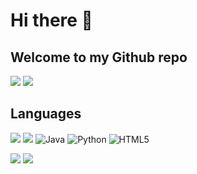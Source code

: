# Hi there 👋

<!--
**ChitranjanMaurya/ChitranjanMaurya** is a ✨ _special_ ✨ repository because its `README.md` (this file) appears on your GitHub profile.

Here are some ideas to get you started:

- 🔭 I’m currently working on ...
- 🌱 I’m currently learning ...
- 👯 I’m looking to collaborate on ...
- 🤔 I’m looking for help with ...
- 💬 Ask me about ...
- 📫 How to reach me: ...
- 😄 Pronouns: ...
- ⚡ Fun fact: ...
-->
## Welcome to my Github repo
![](https://img.shields.io/badge/Projects-0-yellow?logo=arduino)
![](https://img.shields.io/badge/Repositories-7-yellow)
## Languages
<!-- ![](https://img.shields.io/badge/%20%20%20%20%20-darkgreen?logo=c) -->
![](https://img.shields.io/badge/C-00599C?style=for-the-badge&logo=c&logoColor=white)
![](https://img.shields.io/badge/C%2B%2B-00599C?style=for-the-badge&logo=c%2B%2B&logoColor=white)
![Java](https://img.shields.io/badge/java-%23ED8B00.svg?style=for-the-badge&logo=openjdk&logoColor=white)
![Python](https://img.shields.io/badge/python-3670A0?style=for-the-badge&logo=python&logoColor=ffdd54)
![HTML5](https://img.shields.io/badge/html5-%23E34F26.svg?style=for-the-badge&logo=html5&logoColor=white)                                    
<!-- ![](https://img.shields.io/badge/html-darkgreen?logo=html5) -->
![](https://img.shields.io/badge/CSS3%20-darkgreen?style=for-the-badge&logo=CSS3)
![](https://img.shields.io/badge/java%20script-grey?style=for-the-badge&logo=javascript)



